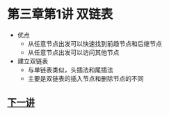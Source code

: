 # 第三章第1讲 双链表

- 优点
  - 从任意节点出发可以快速找到前趋节点和后继节点
  - 从任意节点出发可以访问其他节点
- 建立双链表
  - 与单链表类似，头插法和尾插法
  - 主要是双链表的插入节点和删除节点的不同


## [下一讲](section2.md)